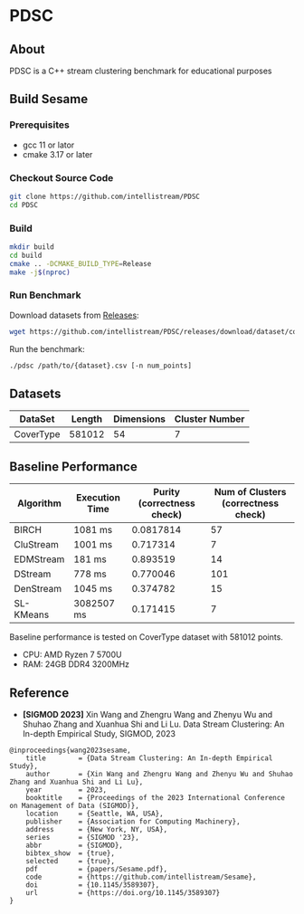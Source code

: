 # PDSC

<!-- [![version](https://img.shields.io/badge/cpp-c%2B%2B20-red)](https://github.com/intellistream/PDSC) -->
<!-- [![os](https://img.shields.io/badge/os-linux|macOS-yellow)](https://github.com/intellistream/PDSC) -->

## About

PDSC is a C++ stream clustering benchmark for educational purposes

## Build Sesame

### Prerequisites
- gcc 11 or lator
- cmake 3.17 or later

### Checkout Source Code
```bash
git clone https://github.com/intellistream/PDSC
cd PDSC
```

### Build
```bash
mkdir build
cd build
cmake .. -DCMAKE_BUILD_TYPE=Release
make -j$(nproc)
```

### Run Benchmark
Download datasets from [Releases](https://github.com/intellistream/PDSC/releases/tag/dataset):
```bash
wget https://github.com/intellistream/PDSC/releases/download/dataset/covtype.csv
```
Run the benchmark:
```bash
./pdsc /path/to/{dataset}.csv [-n num_points]
```

## Datasets

| DataSet   | Length | Dimensions | Cluster Number |
| --------- | ------ | ---------- | -------------- |
| CoverType | 581012 | 54         | 7              |


## Baseline Performance

| Algorithm | Execution Time | Purity (correctness check) | Num of Clusters (correctness check) |
| --------- | -------------- | -------------------------- | ----------------------------------- |
| BIRCH     | 1081 ms        | 0.0817814                  | 57                                  |
| CluStream | 1001 ms        | 0.717314                   | 7                                   |
| EDMStream | 181 ms         | 0.893519                   | 14                                  |
| DStream   | 778 ms         | 0.770046                   | 101                                 |
| DenStream | 1045 ms        | 0.374782                   | 15                                  |
| SL-KMeans | 3082507 ms     | 0.171415                   | 7                                   |

Baseline performance is tested on CoverType dataset with 581012 points. 
- CPU: AMD Ryzen 7 5700U
- RAM: 24GB DDR4 3200MHz



## Reference

* **[SIGMOD 2023]** Xin Wang and Zhengru Wang and Zhenyu Wu and Shuhao Zhang and Xuanhua Shi and Li Lu. Data Stream Clustering: An In-depth Empirical Study, SIGMOD, 2023

```
@inproceedings{wang2023sesame,
	title        = {Data Stream Clustering: An In-depth Empirical Study},
	author       = {Xin Wang and Zhengru Wang and Zhenyu Wu and Shuhao Zhang and Xuanhua Shi and Li Lu},
	year         = 2023,
	booktitle    = {Proceedings of the 2023 International Conference on Management of Data (SIGMOD)},
	location     = {Seattle, WA, USA},
	publisher    = {Association for Computing Machinery},
	address      = {New York, NY, USA},
	series       = {SIGMOD '23},
	abbr         = {SIGMOD},
	bibtex_show  = {true},
	selected     = {true},
	pdf          = {papers/Sesame.pdf},
	code         = {https://github.com/intellistream/Sesame},
	doi	         = {10.1145/3589307},
    url          = {https://doi.org/10.1145/3589307}
}
```

